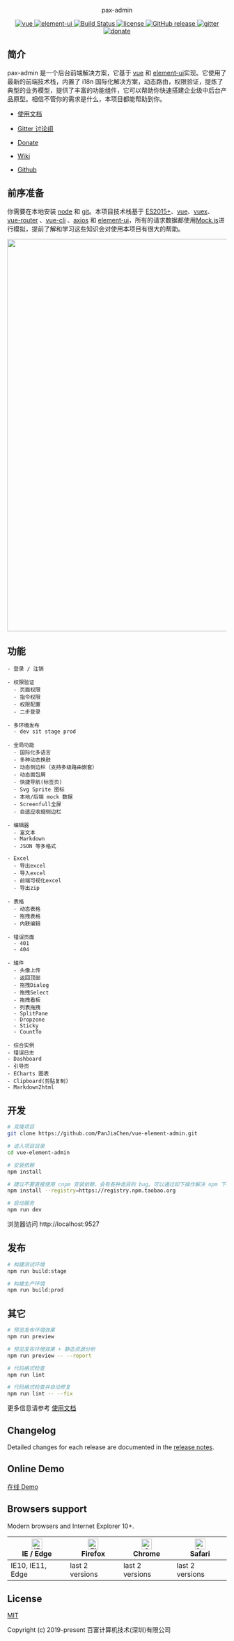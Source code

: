 <p align="center">
  pax-admin
</p>

<p align="center">
  <a href="https://github.com/vuejs/vue">
    <img src="https://img.shields.io/badge/vue-2.6.10-brightgreen.svg" alt="vue">
  </a>
  <a href="https://github.com/ElemeFE/element">
    <img src="https://img.shields.io/badge/element--ui-2.7.0-brightgreen.svg" alt="element-ui">
  </a>
  <a href="https://travis-ci.org/PanJiaChen/vue-element-admin" rel="nofollow">
    <img src="https://travis-ci.org/PanJiaChen/vue-element-admin.svg?branch=master" alt="Build Status">
  </a>
  <a href="https://github.com/PanJiaChen/vue-element-admin/blob/master/LICENSE">
    <img src="https://img.shields.io/github/license/mashape/apistatus.svg" alt="license">
  </a>
  <a href="https://github.com/PanJiaChen/vue-element-admin/releases">
    <img src="https://img.shields.io/github/release/PanJiaChen/vue-element-admin.svg" alt="GitHub release">
  </a>
  <a href="https://gitter.im/vue-element-admin/discuss">
    <img src="https://badges.gitter.im/Join%20Chat.svg" alt="gitter">
  </a>
  <a href="https://panjiachen.gitee.io/vue-element-admin-site/zh/donate">
    <img src="https://img.shields.io/badge/%24-donate-ff69b4.svg" alt="donate">
  </a>
</p>

## 简介

pax-admin 是一个后台前端解决方案，它基于 [vue](https://github.com/vuejs/vue) 和 [element-ui](https://github.com/ElemeFE/element)实现。它使用了最新的前端技术栈，内置了 i18n 国际化解决方案，动态路由，权限验证，提炼了典型的业务模型，提供了丰富的功能组件，它可以帮助你快速搭建企业级中后台产品原型。相信不管你的需求是什么，本项目都能帮助到你。

- [使用文档](https://panjiachen.github.io/vue-element-admin-site/zh/)

- [Gitter 讨论组](https://gitter.im/vue-element-admin/discuss)

- [Donate](https://panjiachen.gitee.io/vue-element-admin-site/zh/donate)

- [Wiki](https://github.com/PanJiaChen/vue-element-admin/wiki)

- [Github](https://github.com/PAXFE/pax-admin)

## 前序准备

你需要在本地安装 [node](http://nodejs.org/) 和 [git](https://git-scm.com/)。本项目技术栈基于 [ES2015+](http://es6.ruanyifeng.com/)、[vue](https://cn.vuejs.org/index.html)、[vuex](https://vuex.vuejs.org/zh-cn/)、[vue-router](https://router.vuejs.org/zh-cn/) 、[vue-cli](https://github.com/vuejs/vue-cli) 、[axios](https://github.com/axios/axios) 和 [element-ui](https://github.com/ElemeFE/element)，所有的请求数据都使用[Mock.js](https://github.com/nuysoft/Mock)进行模拟，提前了解和学习这些知识会对使用本项目有很大的帮助。

 <p align="center">
  <img width="900" src="https://wpimg.wallstcn.com/a5894c1b-f6af-456e-82df-1151da0839bf.png">
</p>

## 功能

```
- 登录 / 注销

- 权限验证
  - 页面权限
  - 指令权限
  - 权限配置
  - 二步登录

- 多环境发布
  - dev sit stage prod

- 全局功能
  - 国际化多语言
  - 多种动态换肤
  - 动态侧边栏（支持多级路由嵌套）
  - 动态面包屑
  - 快捷导航(标签页)
  - Svg Sprite 图标
  - 本地/后端 mock 数据
  - Screenfull全屏
  - 自适应收缩侧边栏

- 编辑器
  - 富文本
  - Markdown
  - JSON 等多格式

- Excel
  - 导出excel
  - 导入excel
  - 前端可视化excel
  - 导出zip

- 表格
  - 动态表格
  - 拖拽表格
  - 内联编辑

- 错误页面
  - 401
  - 404

- 組件
  - 头像上传
  - 返回顶部
  - 拖拽Dialog
  - 拖拽Select
  - 拖拽看板
  - 列表拖拽
  - SplitPane
  - Dropzone
  - Sticky
  - CountTo

- 综合实例
- 错误日志
- Dashboard
- 引导页
- ECharts 图表
- Clipboard(剪贴复制)
- Markdown2html
```

## 开发

```bash
# 克隆项目
git clone https://github.com/PanJiaChen/vue-element-admin.git

# 进入项目目录
cd vue-element-admin

# 安装依赖
npm install

# 建议不要直接使用 cnpm 安装依赖，会有各种诡异的 bug。可以通过如下操作解决 npm 下载速度慢的问题
npm install --registry=https://registry.npm.taobao.org

# 启动服务
npm run dev
```

浏览器访问 http://localhost:9527

## 发布

```bash
# 构建测试环境
npm run build:stage

# 构建生产环境
npm run build:prod
```

## 其它

```bash
# 预览发布环境效果
npm run preview

# 预览发布环境效果 + 静态资源分析
npm run preview -- --report

# 代码格式检查
npm run lint

# 代码格式检查并自动修复
npm run lint -- --fix
```

更多信息请参考 [使用文档](https://panjiachen.github.io/vue-element-admin-site/zh/)

## Changelog

Detailed changes for each release are documented in the [release notes](https://github.com/PanJiaChen/vue-element-admin/releases).

## Online Demo

[在线 Demo](https://panjiachen.github.io/vue-element-admin)

## Browsers support

Modern browsers and Internet Explorer 10+.

| [<img src="https://raw.githubusercontent.com/alrra/browser-logos/master/src/edge/edge_48x48.png" alt="IE / Edge" width="24px" height="24px" />](https://godban.github.io/browsers-support-badges/)</br>IE / Edge | [<img src="https://raw.githubusercontent.com/alrra/browser-logos/master/src/firefox/firefox_48x48.png" alt="Firefox" width="24px" height="24px" />](https://godban.github.io/browsers-support-badges/)</br>Firefox | [<img src="https://raw.githubusercontent.com/alrra/browser-logos/master/src/chrome/chrome_48x48.png" alt="Chrome" width="24px" height="24px" />](https://godban.github.io/browsers-support-badges/)</br>Chrome | [<img src="https://raw.githubusercontent.com/alrra/browser-logos/master/src/safari/safari_48x48.png" alt="Safari" width="24px" height="24px" />](https://godban.github.io/browsers-support-badges/)</br>Safari |
| --------- | --------- | --------- | --------- |
| IE10, IE11, Edge| last 2 versions| last 2 versions| last 2 versions

## License

[MIT](https://github.com/PAXFE/pax-admin/blob/master/LICENSE)

Copyright (c) 2019-present 百富计算机技术(深圳)有限公司
